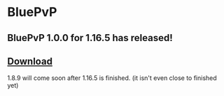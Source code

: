 # BluePvP

## BluePvP 1.0.0 for 1.16.5 has released!
## [Download](https://github.com/HypeCrazed/BluePvP/releases/tag/1.0.0-1.16.5)

1.8.9 will come soon after 1.16.5 is finished. (it isn't even close to finished yet)

